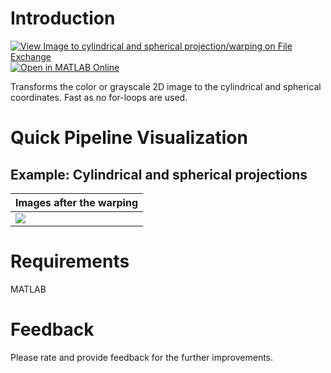 # Introduction
[![View Image to cylindrical and spherical projection/warping on File Exchange](https://www.mathworks.com/matlabcentral/images/matlab-file-exchange.svg)](https://www.mathworks.com/matlabcentral/fileexchange/96962-image-to-cylindrical-and-spherical-projection-warping) [![Open in MATLAB Online](https://www.mathworks.com/images/responsive/global/open-in-matlab-online.svg)](https://matlab.mathworks.com/open/github/v1?repo=preethamam/Image-Cylindrical-Spherical-Projections-MATLAB)

Transforms the color or grayscale 2D image to the cylindrical and spherical coordinates. Fast as no for-loops are used.

# Quick Pipeline Visualization
## Example: Cylindrical and spherical projections
| Images after the warping |
| ------------- |
| ![](assets/projections.png) |

# Requirements
MATLAB

# Feedback
Please rate and provide feedback for the further improvements.
